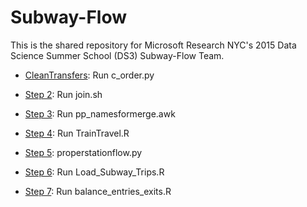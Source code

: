 # Subway-Flow

This is the shared repository for Microsoft Research NYC's 2015 Data Science Summer School (DS3) Subway-Flow Team.

* [CleanTransfers](Step1/): Run c_order.py
     
* [Step 2](Step2/): Run join.sh

* [Step 3](Step3/): Run pp_namesformerge.awk

* [Step 4](Step4/): Run TrainTravel.R

* [Step 5](Step5/): properstationflow.py

* [Step 6](Step6/): Run Load_Subway_Trips.R

* [Step 7](Step7/): Run balance_entries_exits.R